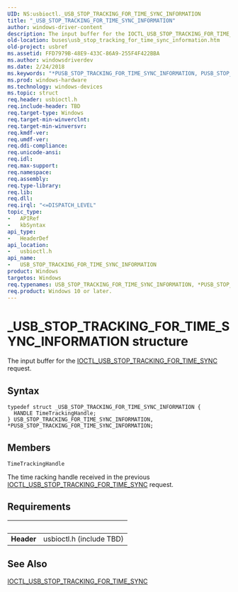 ```yaml
---
UID: NS:usbioctl._USB_STOP_TRACKING_FOR_TIME_SYNC_INFORMATION
title: "_USB_STOP_TRACKING_FOR_TIME_SYNC_INFORMATION"
author: windows-driver-content
description: The input buffer for the IOCTL_USB_STOP_TRACKING_FOR_TIME_SYNC request.
old-location: buses\usb_stop_tracking_for_time_sync_information.htm
old-project: usbref
ms.assetid: FFD7979B-48E9-433C-86A9-255F4F422BBA
ms.author: windowsdriverdev
ms.date: 2/24/2018
ms.keywords: "*PUSB_STOP_TRACKING_FOR_TIME_SYNC_INFORMATION, PUSB_STOP_TRACKING_FOR_TIME_SYNC_INFORMATION, PUSB_STOP_TRACKING_FOR_TIME_SYNC_INFORMATION structure pointer [Buses], USB_STOP_TRACKING_FOR_TIME_SYNC_INFORMATION, USB_STOP_TRACKING_FOR_TIME_SYNC_INFORMATION structure [Buses], _USB_STOP_TRACKING_FOR_TIME_SYNC_INFORMATION, buses.usb_stop_tracking_for_time_sync_information, usbioctl/PUSB_STOP_TRACKING_FOR_TIME_SYNC_INFORMATION, usbioctl/USB_STOP_TRACKING_FOR_TIME_SYNC_INFORMATION"
ms.prod: windows-hardware
ms.technology: windows-devices
ms.topic: struct
req.header: usbioctl.h
req.include-header: TBD
req.target-type: Windows
req.target-min-winverclnt: 
req.target-min-winversvr: 
req.kmdf-ver: 
req.umdf-ver: 
req.ddi-compliance: 
req.unicode-ansi: 
req.idl: 
req.max-support: 
req.namespace: 
req.assembly: 
req.type-library: 
req.lib: 
req.dll: 
req.irql: "<=DISPATCH_LEVEL"
topic_type:
-	APIRef
-	kbSyntax
api_type:
-	HeaderDef
api_location:
-	usbioctl.h
api_name:
-	USB_STOP_TRACKING_FOR_TIME_SYNC_INFORMATION
product: Windows
targetos: Windows
req.typenames: USB_STOP_TRACKING_FOR_TIME_SYNC_INFORMATION, *PUSB_STOP_TRACKING_FOR_TIME_SYNC_INFORMATION
req.product: Windows 10 or later.
---
```


# _USB_STOP_TRACKING_FOR_TIME_SYNC_INFORMATION structure
The input buffer for the <a href="..\usbioctl\ni-usbioctl-ioctl_usb_stop_tracking_for_time_sync.md">IOCTL_USB_STOP_TRACKING_FOR_TIME_SYNC</a> request.

## Syntax
````
typedef struct _USB_STOP_TRACKING_FOR_TIME_SYNC_INFORMATION {
  HANDLE TimeTrackingHandle;
} USB_STOP_TRACKING_FOR_TIME_SYNC_INFORMATION, *PUSB_STOP_TRACKING_FOR_TIME_SYNC_INFORMATION;
````

## Members


`TimeTrackingHandle`

The time racking handle received in the previous <a href="..\usbioctl\ni-usbioctl-ioctl_usb_stop_tracking_for_time_sync.md">IOCTL_USB_STOP_TRACKING_FOR_TIME_SYNC</a> request.


## Requirements
| &nbsp; | &nbsp; |
| ---- |:---- |
| **Header** | usbioctl.h (include TBD) |

## See Also

<a href="..\usbioctl\ni-usbioctl-ioctl_usb_stop_tracking_for_time_sync.md">IOCTL_USB_STOP_TRACKING_FOR_TIME_SYNC</a>